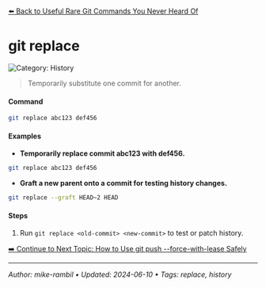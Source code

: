 [⬅️ Back to Useful Rare Git Commands You Never Heard Of](https://github.com/mike-rambil/Advanced-Git/blob/main/contents/useful-rare-git-commands-you-never-heard-of.md)

# git replace <old-commit> <new-commit>


![Category: History](https://img.shields.io/badge/Category-History-blue)
> Temporarily substitute one commit for another.


#### Command
```sh
git replace abc123 def456
```

#### Examples
- **Temporarily replace commit abc123 with def456.** 

 ```sh
git replace abc123 def456 
 ```
- **Graft a new parent onto a commit for testing history changes.** 

 ```sh
git replace --graft HEAD~2 HEAD 
 ```


#### Steps
1. Run `git replace <old-commit> <new-commit>` to test or patch history.


[➡️ Continue to Next Topic: How to Use git push --force-with-lease Safely](https://github.com/mike-rambil/Advanced-Git/blob/main/contents/how-to-use-git-push-force-with-lease-safely.md)

---

_Author: mike-rambil • Updated: 2024-06-10 • Tags: replace, history_
